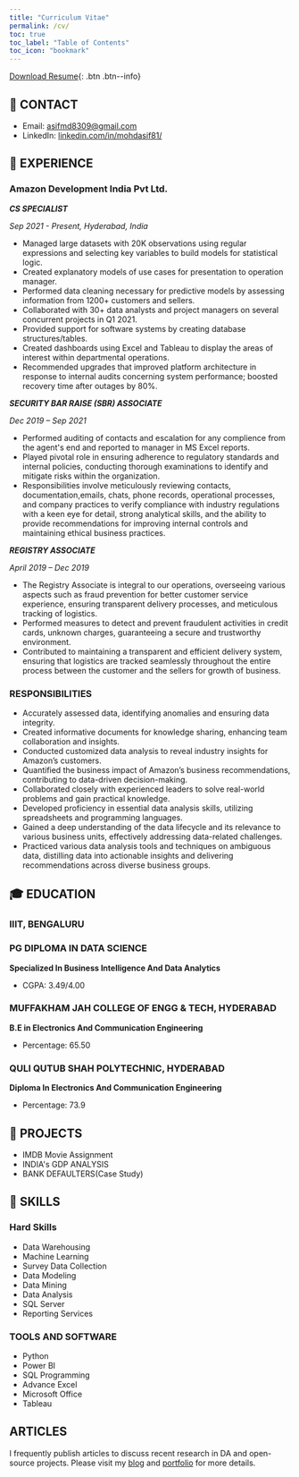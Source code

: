 ```yaml
---
title: "Curriculum Vitae"
permalink: /cv/
toc: true
toc_label: "Table of Contents"
toc_icon: "bookmark"
---
```

[Download Resume](https://datacrunchcentral.github.io/files/Resume.pdf){: .btn .btn--info}


## 📧 CONTACT
- Email: [asifmd8309@gmail.com]()
- LinkedIn: [linkedin.com/in/mohdasif81/](https://www.linkedin.com/in/mohdasif81/)

## 💼 EXPERIENCE
### Amazon Development India Pvt Ltd.

***CS SPECIALIST***

*Sep 2021 - Present, Hyderabad, India*

- Managed large datasets with 20K observations using regular expressions and selecting key variables to build models for statistical logic.
- Created explanatory models of use cases for presentation to operation manager.
- Performed data cleaning necessary for predictive models by assessing information from 1200+ customers and sellers.
- Collaborated with 30+ data analysts and project managers on several concurrent projects in Q1 2021.
- Provided support for software systems by creating database structures/tables.
- Created dashboards using Excel and Tableau to display the areas of interest within
departmental operations.
- Recommended upgrades that improved platform architecture in response to internal audits concerning system performance; boosted recovery time after outages by 80%.

***SECURITY BAR RAISE (SBR) ASSOCIATE***

*Dec 2019 – Sep 2021*

- Performed auditing of contacts and escalation for any complience from the agent's end and reported to manager in MS Excel reports.
- Played pivotal role in ensuring adherence to regulatory standards and internal policies, conducting thorough examinations to identify and mitigate risks within the organization.
- Responsibilities involve meticulously reviewing contacts, documentation,emails, chats, phone records, operational processes, and company practices to verify compliance with industry regulations with a keen eye for detail, strong analytical skills, and the ability to provide recommendations for improving internal controls and maintaining ethical business practices.

***REGISTRY ASSOCIATE***

*April 2019 – Dec 2019*

- The Registry Associate is integral to our operations, overseeing various aspects such as fraud prevention for better customer service experience, ensuring transparent delivery processes, and meticulous tracking of logistics.
- Performed measures to detect and prevent fraudulent activities in credit cards, unknown charges, guaranteeing a secure and trustworthy environment.
- Contributed to maintaining a transparent and efficient delivery system, ensuring that logistics are tracked seamlessly throughout the entire process between the customer and the sellers for growth of business.

### RESPONSIBILITIES

- Accurately assessed data, identifying anomalies and ensuring data integrity.
- Created informative documents for knowledge sharing, enhancing team collaboration and insights.
- Conducted customized data analysis to reveal industry insights for Amazon’s customers.
- Quantified the business impact of Amazon’s business recommendations, contributing to data-driven decision-making.
- Collaborated closely with experienced leaders to solve real-world problems and gain practical knowledge.
- Developed proficiency in essential data analysis skills, utilizing spreadsheets and programming languages.
- Gained a deep understanding of the data lifecycle and its relevance to various business units, effectively addressing data-related challenges.
- Practiced various data analysis tools and techniques on ambiguous data, distilling data into actionable insights and delivering recommendations across diverse business groups.

## 🎓 EDUCATION
### IIIT, BENGALURU
### PG DIPLOMA IN DATA SCIENCE
**Specialized In Business Intelligence And Data Analytics**
- CGPA: 3.49/4.00

### MUFFAKHAM JAH COLLEGE OF ENGG & TECH, HYDERABAD
**B.E in Electronics And Communication Engineering**
- Percentage: 65.50
  
### QULI QUTUB SHAH POLYTECHNIC, HYDERABAD
**Diploma In Electronics And Communication Engineering**
- Percentage: 73.9

## 📝 PROJECTS
- IMDB Movie Assignment
- INDIA's GDP ANALYSIS 
- BANK DEFAULTERS(Case Study)

## 🤖 SKILLS
### Hard Skills
-	Data Warehousing
-	Machine Learning
-	Survey Data Collection
-	Data Modeling
-	Data Mining
-	Data Analysis
-	SQL Server     
- Reporting Services

### TOOLS AND SOFTWARE
-	Python
-	Power BI
-	SQL Programming
-	Advance Excel
-	Microsoft Office
-	Tableau

## ARTICLES
I frequently publish articles to discuss recent research in DA and open-source projects. Please visit my [blog](https://datacrunchcentral.github.io/posts/) and [portfolio](https://datacrunchcentral.github.io/portfolio/) for more details.

